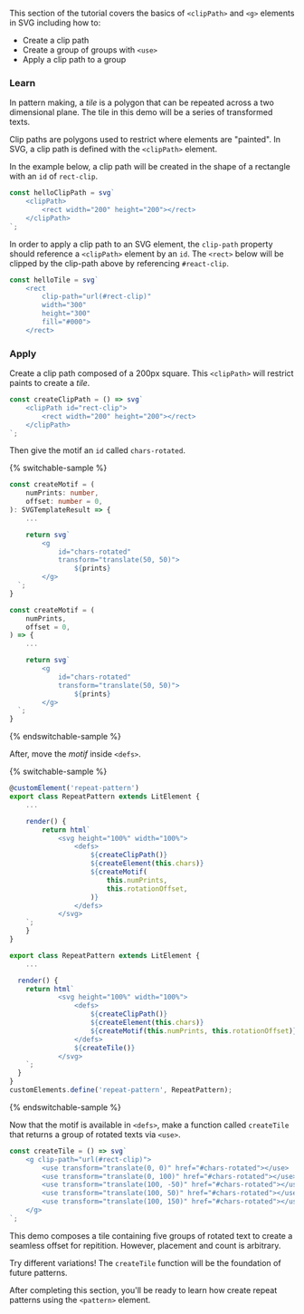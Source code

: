This section of the tutorial covers the basics of `<clipPath>` and
`<g>` elements in SVG including how to:

- Create a clip path
- Create a group of groups with `<use>`
- Apply a clip path to a group

### Learn

In pattern making, a _tile_ is a polygon that can be repeated across
a two dimensional plane. The tile in this demo will be a series of
transformed texts.

Clip paths are polygons used to restrict where elements are "painted".
In SVG, a clip path is defined with the `<clipPath>` element.

In the example below, a clip path will be created in the shape of a 
rectangle with an `id` of `rect-clip`.

```ts
const helloClipPath = svg`
	<clipPath>
		<rect width="200" height="200"></rect>
	</clipPath>
`;
```

In order to apply a clip path to an SVG element, the `clip-path`
property should reference a `<clipPath>` element by an `id`. The
`<rect>` below will be clipped by the clip-path above by referencing
`#react-clip`.

```ts
const helloTile = svg`
	<rect
		clip-path="url(#rect-clip)"
		width="300"
		height="300"
		fill="#000">
	</rect>
```

### Apply

Create a clip path composed of a 200px square. This `<clipPath>` will
restrict paints to create a _tile_. 

```ts
const createClipPath = () => svg`
	<clipPath id="rect-clip">
		<rect width="200" height="200"></rect>
	</clipPath>
`;
```

Then give the motif an `id` called `chars-rotated`.

{% switchable-sample %}

```ts
const createMotif = (
	numPrints: number,
	offset: number = 0,
): SVGTemplateResult => {
	...

	return svg`
		<g
			id="chars-rotated"
			transform="translate(50, 50)">
				${prints}
		</g>
  `;
}
```

```js
const createMotif = (
	numPrints,
	offset = 0,
) => {
	...

	return svg`
		<g
			id="chars-rotated"
			transform="translate(50, 50)">
				${prints}
		</g>
  `;
}
```

{% endswitchable-sample %}


After, move the _motif_ inside `<defs>`.

{% switchable-sample %}

```ts
@customElement('repeat-pattern')
export class RepeatPattern extends LitElement {
	...

	render() {
		return html`
			<svg height="100%" width="100%">
				<defs>
					${createClipPath()}
					${createElement(this.chars)}
					${createMotif(
						this.numPrints,
						this.rotationOffset,
					)}
				</defs>
			</svg>
    `;
	}
}
```

```js
export class RepeatPattern extends LitElement {
	...

  render() {
    return html`
			<svg height="100%" width="100%">
				<defs>
					${createClipPath()}
					${createElement(this.chars)}
					${createMotif(this.numPrints, this.rotationOffset)}
				</defs>
        		${createTile()}
			</svg>
    `;
  }
}
customElements.define('repeat-pattern', RepeatPattern);
```
{% endswitchable-sample %}

Now that the motif is available in `<defs>`, make a function called
`createTile` that returns a group of rotated texts via `<use>`.

```ts
const createTile = () => svg`
	<g clip-path="url(#rect-clip)">
		<use transform="translate(0, 0)" href="#chars-rotated"></use>
		<use transform="translate(0, 100)" href="#chars-rotated"></use>
		<use transform="translate(100, -50)" href="#chars-rotated"></use>
		<use transform="translate(100, 50)" href="#chars-rotated"></use>
		<use transform="translate(100, 150)" href="#chars-rotated"></use>
	</g>
`;
```

This demo composes a tile containing five groups of rotated text to create
a seamless offset for repitition. However, placement and count is
arbitrary.

Try different variations! The `createTile` function will be the
foundation of future patterns.

After completing this section, you'll be ready to learn how create
repeat patterns using the `<pattern>` element.